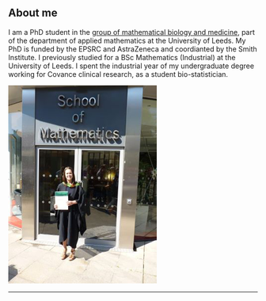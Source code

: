 ## About me

I am a PhD student in the [group of mathematical biology and medicine](http://www1.maths.leeds.ac.uk/school/research/mathbiomed/), part of the department of applied mathematics at the University of Leeds. My PhD is funded by the EPSRC and AstraZeneca and coordianted by the Smith Institute. I previously studied for a BSc Mathematics (Industrial) at the University of Leeds. I spent the industrial year of my undergraduate degree working for Covance clinical research, as a student bio-statistician.

<img src="/images/Graduation2.png?raw=true"/>

---
